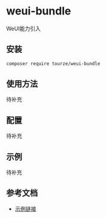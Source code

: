# weui-bundle

WeUI能力引入

## 安装

```bash
composer require tourze/weui-bundle
```

## 使用方法

待补充

## 配置

待补充

## 示例

待补充

## 参考文档

- [示例链接](https://example.com)
